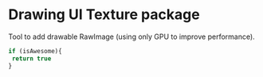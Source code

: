 # Drawing UI Texture package
 Tool to add drawable RawImage (using only GPU to improve performance).
 
 ```javascript
if (isAwesome){
  return true
}
```
